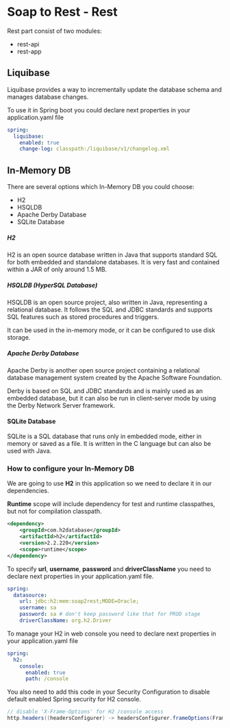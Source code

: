 # Soap to Rest - Rest

Rest part consist of two modules:
* rest-api
* rest-app

## Liquibase

Liquibase provides a way to incrementally update the database schema and manages database changes.

To use it in Spring boot you could declare next properties in your application.yaml file
```yaml
spring:
  liquibase:
    enabled: true
    change-log: classpath:/liquibase/v1/changelog.xml
```

## In-Memory DB
There are several options which In-Memory DB you could choose:
<ul>
    <li>H2</li>
    <li>HSQLDB</li>
    <li>Apache Derby Database</li>
    <li>SQLite Database</li>
</ul>

##### H2
H2 is an open source database written in Java that supports standard SQL for both embedded and standalone databases. It is very fast and contained within a JAR of only around 1.5 MB.
##### HSQLDB (HyperSQL Database)
HSQLDB is an open source project, also written in Java, representing a relational database. It follows the SQL and JDBC standards and supports SQL features such as stored procedures and triggers.

It can be used in the in-memory mode, or it can be configured to use disk storage.
##### Apache Derby Database
Apache Derby is another open source project containing a relational database management system created by the Apache Software Foundation.

Derby is based on SQL and JDBC standards and is mainly used as an embedded database, but it can also be run in client-server mode by using the Derby Network Server framework.
#### SQLite Database
SQLite is a SQL database that runs only in embedded mode, either in memory or saved as a file. It is written in the C language but can also be used with Java.

### How to configure your In-Memory DB
We are going to use <b>H2</b> in this application so we need to declare it in our dependencies.

<b>Runtime</b> scope will include dependency for test and runtime classpathes, but not for compilation classpath.
```xml
<dependency>
    <groupId>com.h2database</groupId>
    <artifactId>h2</artifactId>
    <version>2.2.220</version>
    <scope>runtime</scope>
</dependency>
```

To specify <b>url</b>, <b>username</b>, <b>password</b> and <b>driverClassName</b> you need to declare next properties in your application.yaml file.

```yaml
spring:
  datasource:
    url: jdbc:h2:mem:soap2rest;MODE=Oracle;
    username: sa
    password: sa # don't keep password like that for PROD stage
    driverClassName: org.h2.Driver
```

To manage your H2 in web console you need to declare next properties in your application.yaml file
```yaml
spring:
  h2:
    console:
      enabled: true
      path: /console
```

You also need to add this code in your Security Configuration to disable default enabled Spring security for H2 console.
```java
// disable 'X-Frame-Options' for H2 /console access
http.headers((headersConfigurer) -> headersConfigurer.frameOptions(FrameOptionsConfig::disable));
```